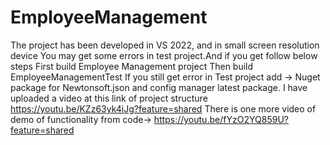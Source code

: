 # EmployeeManagement
The project has been developed in VS 2022, and in small screen resolution device
You may get some errors in test project.And if you get follow below steps
First build Employee Management  project
Then build EmployeeManagementTest 
If you still get error in Test project add -> Nuget package for Newtonsoft.json and config manager latest package.
I have uploaded a video at this link of project structure https://youtu.be/KZz63yk4iJg?feature=shared
There is one more video of demo of functionality from code-> https://youtu.be/fYzO2YQ859U?feature=shared

